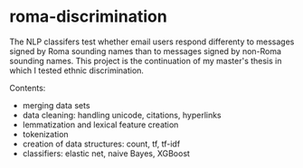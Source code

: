# roma-discrimination

The NLP classifers test whether email users respond differenty to messages signed by Roma sounding names than to messages signed by non-Roma sounding names. This project is the continuation of my master's thesis in which I tested ethnic discrimination.

Contents:

- merging data sets
- data cleaning: handling unicode, citations, hyperlinks
- lemmatization and lexical feature creation
- tokenization
- creation of data structures: count, tf, tf-idf
- classifiers: elastic net, naive Bayes, XGBoost  
